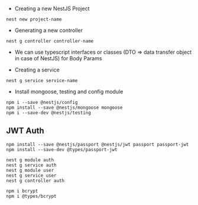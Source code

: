 * Creating a new NestJS Project
```
nest new project-name
```

* Generating a new controller
```
nest g controller controller-name
```

* We can use typescript interfaces or classes (DTO => data transfer object in case of NestJS) for Body Params


* Creating a service
```
nest g service service-name
```

* Install mongoose, testing and config module
```
npm i --save @nestjs/config
npm install --save @nestjs/mongoose mongoose
npm i --save-dev @nestjs/testing
```

## JWT Auth

```
npm install --save @nestjs/passport @nestjs/jwt passport passport-jwt
npm install --save-dev @types/passport-jwt
```

```
nest g module auth
nest g service auth
nest g module user
nest g service user
nest g controller auth
```

```
npm i bcrypt
npm i @types/bcrypt
```